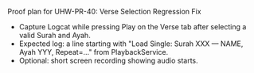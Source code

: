 Proof plan for UHW-PR-40: Verse Selection Regression Fix

- Capture Logcat while pressing Play on the Verse tab after selecting a valid Surah and Ayah.
- Expected log: a line starting with "Load Single: Surah XXX — NAME, Ayah YYY, Repeat=..." from PlaybackService.
- Optional: short screen recording showing audio starts.

